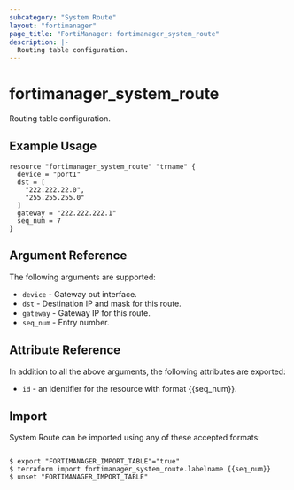```yaml
---
subcategory: "System Route"
layout: "fortimanager"
page_title: "FortiManager: fortimanager_system_route"
description: |-
  Routing table configuration.
---
```


# fortimanager_system_route
Routing table configuration.

## Example Usage

```hcl
resource "fortimanager_system_route" "trname" {
  device = "port1"
  dst = [
    "222.222.22.0",
    "255.255.255.0"
  ]
  gateway = "222.222.222.1"
  seq_num = 7
}
```

## Argument Reference


The following arguments are supported:


* `device` - Gateway out interface.
* `dst` - Destination IP and mask for this route.
* `gateway` - Gateway IP for this route.
* `seq_num` - Entry number.


## Attribute Reference

In addition to all the above arguments, the following attributes are exported:
* `id` - an identifier for the resource with format {{seq_num}}.

## Import

System Route can be imported using any of these accepted formats:
```

$ export "FORTIMANAGER_IMPORT_TABLE"="true"
$ terraform import fortimanager_system_route.labelname {{seq_num}}
$ unset "FORTIMANAGER_IMPORT_TABLE"
```


